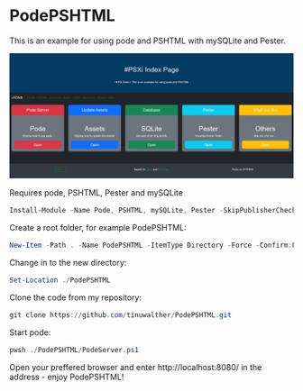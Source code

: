 # PodePSHTML

This is an example for using pode and PSHTML with mySQLite and Pester.

![PodePSHTM-Index](./public/img/PodePSHTML.png)

Requires pode, PSHTML, Pester and mySQLite

````powershell
Install-Module -Name Pode, PSHTML, mySQLite, Pester -SkipPublisherCheck -Repository PSGallery -Force -Verbose
````

Create a root folder, for example PodePSHTML:

````powershell
New-Item -Path . -Name PodePSHTML -ItemType Directory -Force -Confirm:False
````

Change in to the new directory:

````powershell
Set-Location ./PodePSHTML
````

Clone the code from my repository:

````powershell
git clone https://github.com/tinuwalther/PodePSHTML.git
````

Start pode:

````powershell
pwsh ./PodePSHTML/PodeServer.ps1
````

Open your preffered browser and enter http://localhost:8080/ in the address - enjoy PodePSHTML!
